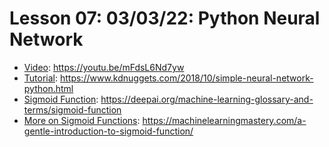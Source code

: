 # Lesson 07: 03/03/22: Python Neural Network
* [Video](https://youtu.be/mFdsL6Nd7yw):  https://youtu.be/mFdsL6Nd7yw
* [Tutorial](https://www.kdnuggets.com/2018/10/simple-neural-network-python.html): https://www.kdnuggets.com/2018/10/simple-neural-network-python.html
* [Sigmoid Function](https://deepai.org/machine-learning-glossary-and-terms/sigmoid-function): https://deepai.org/machine-learning-glossary-and-terms/sigmoid-function
* [More on Sigmoid Functions](https://machinelearningmastery.com/a-gentle-introduction-to-sigmoid-function/): https://machinelearningmastery.com/a-gentle-introduction-to-sigmoid-function/ 
